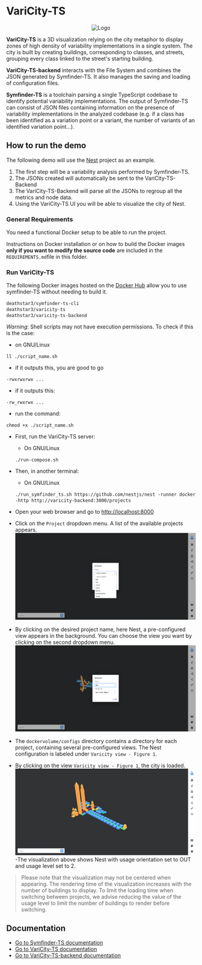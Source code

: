 # VariCity-TS

<p align="center">
<img src="varicity/public/images/logovaricity.gif" width="200" alt="Logo"/>
</p>

**VariCity-TS** is a 3D visualization relying on the city metaphor to display zones of high density of variability
implementations in a single system. The city is built by creating buildings, corresponding to classes, and streets,
grouping every class linked to the street's starting building.

**VariCity-TS-backend** interacts with the File System and combines the JSON generated by Symfinder-TS. It also manages the saving and loading of configuration files.

**Symfinder-TS** is a toolchain parsing a single TypeScript codebase to identify potential variability implementations.
The output of Symfinder-TS can consist of JSON files containing information on the presence of variability implementations in the analyzed codebase (e.g. if a class has been identified as a variation point or a variant, the number of variants of an identified variation point…).

## How to run the demo

The following demo will use the [Nest](https://github.com/nestjs/nest) project as an example.
1. The first step will be a variability analysis performed by Symfinder-TS.
2. The JSONs created will automatically be sent to the VariCity-TS-Backend
3. The VariCity-TS-Backend will parse all the JSONs to regroup all the metrics and node data.
5. Using the VariCity-TS UI you will be able to visualize the city of Nest.


### General Requirements

You need a functional Docker setup to be able to run the project.

Instructions on Docker installation or on how to build the Docker images **only if you want to modify the source code** are included in the `REQUIREMENTS.md`file in this folder.

### Run VariCity-TS

The following Docker images hosted on the [Docker Hub](https://hub.docker.com/u/deathstar3) allow you to use symfinder-TS without needing to build it.

```
deathstar3/symfinder-ts-cli
deathstar3/varicity-ts
deathstar3/varicity-ts-backend
```

*Warning*: Shell scripts may not have execution permissions.
To check if this is the case:

  - on GNU/Linux
  ```
  ll ./script_name.sh
  ```

  - if it outputs this, you are good to go
  ```
  -rwxrwxrwx ...
  ```

  - if it outputs this:
  ```
  -rw_rwxrwx ...
  ```

  - run the command:
  ```
  chmod +x ./script_name.sh
  ```

- First, run the VariCity-TS server:

  - On GNU/Linux

  ```
  ./run-compose.sh
  ```

- Then, in another terminal:

  - On GNU/Linux

  ```
  ./run_symfinder_ts.sh https://github.com/nestjs/nest -runner docker -http http://varicity-backend:3000/projects 
  ```

- Open your web browser and go to [http://localhost:8000](http://localhost:8000)
- Click on the `Project` dropdown menu. A list of the available projects appears.
![project_selection_panel](./readme_files/project_selection_panel.png)
- By clicking on the desired project name, here Nest, a pre-configured view appears in the background. You can choose the view you want by clicking on the second dropdown menu.
![view_selection_panel](./readme_files/view_selection_panel.png)
- The `dockervolume/configs` directory contains a directory for each project, containing several pre-configured views. The Nest configuration is labeled under `Varicity view - Figure 1`.
- By clicking on the view `Varicity view - Figure 1`, the city is loaded.
![Nest_visualization](./readme_files/Nest_visualization.png)
-The visualization above shows Nest with usage orientation set to OUT and usage level set to 2.

>Please note that the visualization may not be centered when appearing. The rendering time of the visualization increases with the number of buildings to display.
>To limit the loading time when switching between projects, we advise reducing the value of the usage level to limit the number of buildings to render before switching.

## Documentation
- [Go to Symfinder-TS documentation](./js/README.md)
- [Go to VariCity-TS documentation](./varicity/README.md)
- [Go to VariCity-TS-backend documentation](./varicity-backend/README.md)
